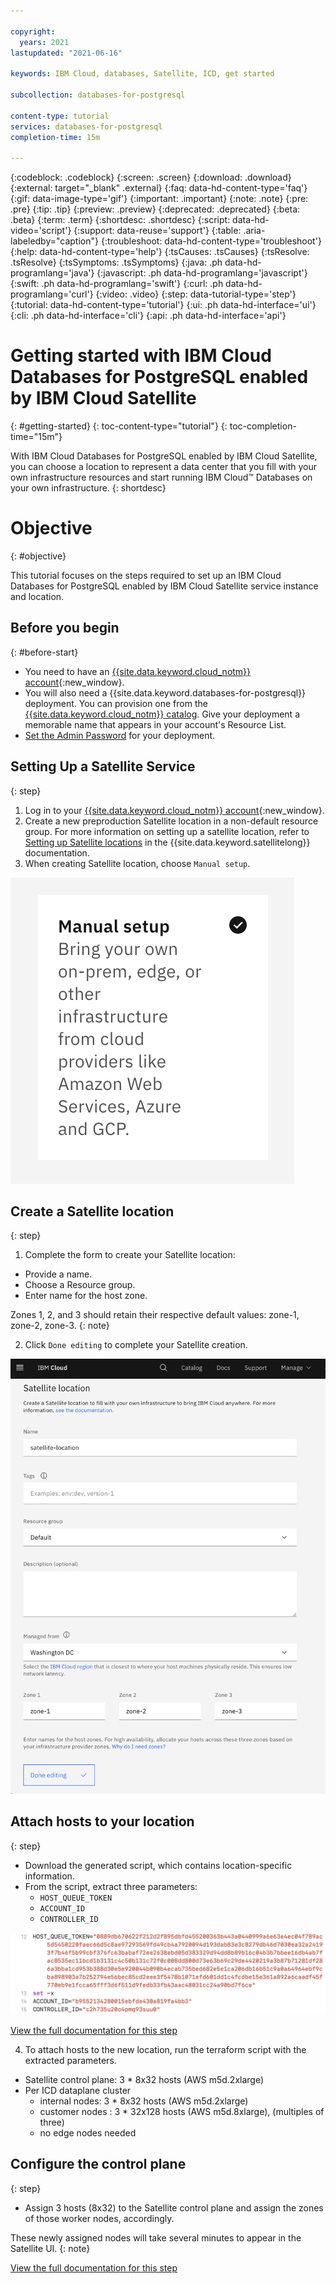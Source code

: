 ```yaml
---

copyright:
  years: 2021
lastupdated: "2021-06-16"

keywords: IBM Cloud, databases, Satellite, ICD, get started

subcollection: databases-for-postgresql

content-type: tutorial
services: databases-for-postgresql
completion-time: 15m

---
```


{:codeblock: .codeblock}
{:screen: .screen}
{:download: .download}
{:external: target="_blank" .external}
{:faq: data-hd-content-type='faq'}
{:gif: data-image-type='gif'}
{:important: .important}
{:note: .note}
{:pre: .pre}
{:tip: .tip}
{:preview: .preview}
{:deprecated: .deprecated}
{:beta: .beta}
{:term: .term}
{:shortdesc: .shortdesc}
{:script: data-hd-video='script'}
{:support: data-reuse='support'}
{:table: .aria-labeledby="caption"}
{:troubleshoot: data-hd-content-type='troubleshoot'}
{:help: data-hd-content-type='help'}
{:tsCauses: .tsCauses}
{:tsResolve: .tsResolve}
{:tsSymptoms: .tsSymptoms}
{:java: .ph data-hd-programlang='java'}
{:javascript: .ph data-hd-programlang='javascript'}
{:swift: .ph data-hd-programlang='swift'}
{:curl: .ph data-hd-programlang='curl'}
{:video: .video}
{:step: data-tutorial-type='step'}
{:tutorial: data-hd-content-type='tutorial'}
{:ui: .ph data-hd-interface='ui'}
{:cli: .ph data-hd-interface='cli'}
{:api: .ph data-hd-interface='api'}

# Getting started with IBM Cloud Databases for PostgreSQL enabled by IBM Cloud Satellite
{: #getting-started}
{: toc-content-type="tutorial"}
{: toc-completion-time="15m"}

With IBM Cloud Databases for PostgreSQL enabled by IBM Cloud Satellite, you can choose a location to represent a data center that you fill with your own infrastructure resources and start running IBM Cloud™ Databases on your own infrastructure.
{: shortdesc}

# Objective
{: #objective}

This tutorial focuses on the steps required to set up an IBM Cloud Databases for PostgreSQL enabled by IBM Cloud Satellite service instance and location.

## Before you begin
{: #before-start}
- You need to have an [{{site.data.keyword.cloud_notm}} account](https://cloud.ibm.com/registration){:new_window}.
- You will also need a {{site.data.keyword.databases-for-postgresql}} deployment. You can provision one from the [{{site.data.keyword.cloud_notm}} catalog](https://cloud.ibm.com/catalog/services/databases-for-postgresql). Give your deployment a memorable name that appears in your account's Resource List.
- [Set the Admin Password](/docs/databases-for-postgresql?topic=databases-for-postgresql-admin-password) for your deployment.

## Setting Up a Satellite Service 
{: step}

1. Log in to your [{{site.data.keyword.cloud_notm}} account](https://cloud.ibm.com/registration){:new_window}.
1. Create a new preproduction Satellite location in a non-default resource group. For more information on setting up a satellite location, refer to [Setting up Satellite locations](https://cloud.ibm.com/docs/satellite?topic=satellite-locations) in the {{site.data.keyword.satellitelong}} documentation.
1. When creating Satellite location, choose `Manual setup`.

![Choose manual setup from Setup card options](images/manual-setup.png)

## Create a Satellite location
{: step}

1. Complete the form to create your Satellite location:
  - Provide a name.
  - Choose a Resource group.
  - Enter name for the host zone. 

Zones 1, 2, and 3 should retain their respective default values: zone-1, zone-2, zone-3.
{: note}

2. Click `Done editing` to complete your Satellite creation.

![Fill out form to create satellite location](images/satellite-location.png)

## Attach hosts to your location
{: step}

- Download the generated script, which contains location-specific information. 
- From the script, extract three parameters:
  - `HOST_QUEUE_TOKEN`
  - `ACCOUNT_ID`
  - `CONTROLLER_ID`

![Extract parameters from the generated script](images/script-params.png)

[View the full documentation for this step](https://test.cloud.ibm.com/docs/satellite?topic=satellite-getting-started#attach-hosts-to-location)

4. To attach hosts to the new location, run the terraform script with the extracted parameters.
- Satellite control plane: 3 * 8x32 hosts (AWS m5d.2xlarge)
- Per ICD dataplane cluster
  - internal nodes: 3 * 8x32 hosts (AWS m5d.2xlarge)
  - customer nodes : 3 * 32x128 hosts (AWS m5d.8xlarge), (multiples of three)
  - no edge nodes needed
## Configure the control plane
{: step}

- Assign 3 hosts (8x32) to the Satellite control plane and assign the zones of those worker nodes, accordingly.

These newly assigned nodes will take several minutes to appear in the Satellite UI.
{: note}

[View the full documentation for this step](https://test.cloud.ibm.com/docs/satellite?topic=satellite-getting-started#assign-hosts-to-cp)

